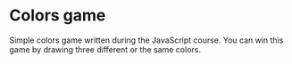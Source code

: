 # Colors game
Simple colors game written during the JavaScript course.
You can win this game by drawing three different or the same colors.